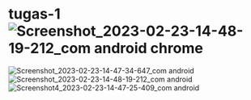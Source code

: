 # tugas-1![Screenshot_2023-02-23-14-48-19-212_com android chrome](https://user-images.githubusercontent.com/125333941/220849814-e2d0b698-45fb-4485-a825-649a29f9840d.jpg)
![Screenshot_2023-02-23-14-47-34-647_com android](https://user-images.githubusercontent.com/125333941/220849840-ff853723-fefd-4898-a3bd-734b3ed2053f.jpg)
![Screenshot_2023-02-23-14-48-19-212_com android](https://user-images.githubusercontent.com/125333941/220849891-f64e7e34-7e99-4b1a-ac6d-c0e049952736.jpg)
![Screenshot4_2023-02-23-14-47-25-409_com android](https://user-images.githubusercontent.com/125333941/220849909-38d33dfa-e373-427a-a23c-f2440e9dccc6.jpg)
